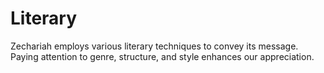 # Literary

Zechariah employs various literary techniques to convey its message. Paying attention to genre, structure, and style enhances our appreciation.

